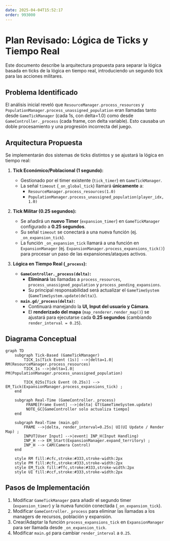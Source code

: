 ```yaml
---
date: 2025-04-04T15:52:17
order: 993000
---
```

# Plan Revisado: Lógica de Ticks y Tiempo Real

Este documento describe la arquitectura propuesta para separar la lógica basada en ticks de la lógica en tiempo real, introduciendo un segundo tick para las acciones militares.

## Problema Identificado

El análisis inicial reveló que `ResourceManager.process_resources` y `PopulationManager.process_unassigned_population` eran llamadas tanto desde `GameTickManager` (cada 1s, con delta=1.0) como desde `GameController._process` (cada frame, con delta variable). Esto causaba un doble procesamiento y una progresión incorrecta del juego.

## Arquitectura Propuesta

Se implementarán dos sistemas de ticks distintos y se ajustará la lógica en tiempo real:

1.  **Tick Económico/Poblacional (1 segundo):**
    *   Gestionado por el timer existente (`tick_timer`) en `GameTickManager`.
    *   La señal `timeout` (`_on_global_tick`) llamará **únicamente** a:
        *   `ResourceManager.process_resources(1.0)`
        *   `PopulationManager.process_unassigned_population(player_idx, 1.0)`

2.  **Tick Militar (0.25 segundos):**
    *   Se añadirá un **nuevo Timer** (`expansion_timer`) en `GameTickManager` configurado a **0.25 segundos**.
    *   Su señal `timeout` se conectará a una nueva función (ej. `_on_expansion_tick`).
    *   La función `_on_expansion_tick` llamará a una función en `ExpansionManager` (ej. `ExpansionManager.process_expansions_tick()`) para procesar un paso de las expansiones/ataques activos.

3.  **Lógica en Tiempo Real (`_process`):**
    *   **`GameController._process(delta)`:**
        *   **Eliminará** las llamadas a `process_resources`, `process_unassigned_population` y `process_pending_expansions`.
        *   Su principal responsabilidad será actualizar el `GameTimeSystem` (`GameTimeSystem.update(delta)`).
    *   **`main.gd/_process(delta)`:**
        *   Continuará manejando la **UI, Input del usuario y Cámara**.
        *   El **renderizado del mapa** (`map_renderer.render_map()`) se ajustará para ejecutarse cada **0.25 segundos** (cambiando `render_interval = 0.25`).

## Diagrama Conceptual

```mermaid
graph TD
    subgraph Tick-Based (GameTickManager)
        TICK_1s[Tick Event (1s)] -->|delta=1.0| RM(ResourceManager.process_resources)
        TICK_1s -->|delta=1.0| PM(PopulationManager.process_unassigned_population)

        TICK_025s[Tick Event (0.25s)] --> EM_Tick(ExpansionManager.process_expansions_tick) ;
    end

    subgraph Real-Time (GameController._process)
         FRAME[Frame Event] -->|delta| GT(GameTimeSystem.update)
         NOTE_GC[GameController solo actualiza tiempo]
    end

    subgraph Real-Time (main.gd)
        FRAME -->|delta, render_interval=0.25s| UI(UI Update / Render Map) ;
        INPUT[User Input] -->|event| INP_H(Input Handling)
        INP_H --> EM_Start(ExpansionManager.expand_territory) ;
        INP_H --> CAM(Camera Control)
    end

    style RM fill:#cfc,stroke:#333,stroke-width:2px
    style PM fill:#cfc,stroke:#333,stroke-width:2px
    style EM_Tick fill:#ffc,stroke:#333,stroke-width:2px
    style UI fill:#ccf,stroke:#333,stroke-width:2px
```

## Pasos de Implementación

1.  Modificar `GameTickManager` para añadir el segundo timer (`expansion_timer`) y la nueva función conectada (`_on_expansion_tick`).
2.  Modificar `GameController._process` para eliminar las llamadas a los managers de recursos, población y expansión.
3.  Crear/Adaptar la función `process_expansions_tick` en `ExpansionManager` para ser llamada desde `_on_expansion_tick`.
4.  Modificar `main.gd` para cambiar `render_interval` a `0.25`.